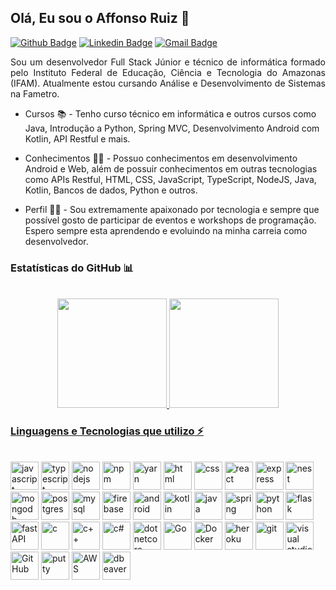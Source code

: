 ## Olá, Eu sou o Affonso Ruiz 👋

[![Github Badge](https://img.shields.io/badge/-RuizHenrique01-black?style=flat-square&logo=Github&logoColor=white&link=https://github.com/RuizHenrique01)](https://github.com/RuizHenrique01)
[![Linkedin Badge](https://img.shields.io/badge/-Affonso%20Henrique%20Ruiz%20Jurema-blue?style=flat-square&logo=Linkedin&logoColor=white&link=https://www.linkedin.com/in/affonso-henrique-ruiz-jurema-b8744b210/)](https://www.linkedin.com/in/affonsoruiz/)
[![Gmail Badge](https://img.shields.io/badge/-affonsohenriqueruiz@gmail.com-d93025?style=flat-square&logo=Gmail&logoColor=white&link=mailto:affonsohenriqueruiz@gmail.com)](mailto:affonsohenriqueruiz@gmail.com)

<p align=justify>
Sou um desenvolvedor Full Stack Júnior e técnico de informática formado pelo Instituto Federal de Educação, Ciência e Tecnologia do Amazonas (IFAM). Atualmente estou cursando Análise e Desenvolvimento de Sistemas na Fametro.

- Cursos :books: - Tenho curso técnico em informática e outros cursos como Java, Introdução a Python, Spring MVC, Desenvolvimento Android com Kotlin, API Restful e mais.
  
- Conhecimentos :man_teacher: - Possuo conhecimentos em desenvolvimento Android e Web, além de possuir conhecimentos em outras tecnologias como APIs Restful, HTML, CSS, JavaScript, TypeScript, NodeJS, Java, Kotlin, Bancos de dados, Python e outros.
  
- Perfil :man_technologist: - Sou extremamente apaixonado por tecnologia e sempre que possível gosto de participar de eventos e workshops de programação. Espero sempre esta aprendendo e evoluindo na minha carreia como desenvolvedor.
</p>

### Estatísticas do GitHub 📊

<br/>

<div align="center">
<a href="https://github.com/RuizHenrique01"/>
<img height="175em"  src="https://github-readme-stats.vercel.app/api?username=RuizHenrique01&show_icons=true&theme=radical&count_private=true&include_all_commits=true">
<img height="175em"  src="https://github-readme-stats.vercel.app/api/top-langs/?username=RuizHenrique01&layout=compact&theme=radical&langs_count=10&hide=handlebars">
</div>
  
### Linguagens e Tecnologias que utilizo ⚡
 
 <br/>
   
<div style="display: inline-block;" width:"50%">
  <img height="45" alt="javascript" src="https://cdn.jsdelivr.net/gh/devicons/devicon/icons/javascript/javascript-original.svg" />
  <img height="45" alt="typescript" src="https://cdn.jsdelivr.net/gh/devicons/devicon/icons/typescript/typescript-original.svg" />
  <img height="45" alt="nodejs" src="https://cdn.jsdelivr.net/gh/devicons/devicon/icons/nodejs/nodejs-original.svg" />
  <img height="45" alt="npm" src="https://cdn.jsdelivr.net/gh/devicons/devicon/icons/npm/npm-original-wordmark.svg" />
  <img height="45" alt="yarn" src="https://cdn.jsdelivr.net/gh/devicons/devicon/icons/yarn/yarn-original-wordmark.svg" />
  <img height="45" alt="html" src="https://cdn.jsdelivr.net/gh/devicons/devicon/icons/html5/html5-original-wordmark.svg" />
  <img height="45" alt="css" src="https://cdn.jsdelivr.net/gh/devicons/devicon/icons/css3/css3-original-wordmark.svg" />
  <img height="45" alt="react" src="https://cdn.jsdelivr.net/gh/devicons/devicon/icons/react/react-original-wordmark.svg" />
  <img height="45" alt="express" src="https://cdn.jsdelivr.net/gh/devicons/devicon/icons/express/express-original.svg" />
  <img height="45" alt="nest" src="https://cdn.jsdelivr.net/gh/devicons/devicon@latest/icons/nestjs/nestjs-original.svg" />
  <img height="45" alt="mongodb" src="https://cdn.jsdelivr.net/gh/devicons/devicon/icons/mongodb/mongodb-original-wordmark.svg" />
  <img height="45" alt="postgres" src="https://cdn.jsdelivr.net/gh/devicons/devicon/icons/postgresql/postgresql-original-wordmark.svg" />
  <img height="45" alt="mysql" src="https://cdn.jsdelivr.net/gh/devicons/devicon/icons/mysql/mysql-original-wordmark.svg" />
  <img height="45" alt="firebase" src="https://cdn.jsdelivr.net/gh/devicons/devicon/icons/firebase/firebase-plain-wordmark.svg" />
  <img height="45" alt="android" src="https://cdn.jsdelivr.net/gh/devicons/devicon/icons/android/android-original.svg" />
  <img height="45" alt="kotlin" src="https://cdn.jsdelivr.net/gh/devicons/devicon/icons/kotlin/kotlin-original.svg" />
  <img height="45" alt="java" src="https://cdn.jsdelivr.net/gh/devicons/devicon/icons/java/java-original.svg" />
  <img height="45" alt="spring" src="https://cdn.jsdelivr.net/gh/devicons/devicon/icons/spring/spring-original.svg" />
  <img height="45" alt="python" src="https://cdn.jsdelivr.net/gh/devicons/devicon/icons/python/python-original.svg"/>
  <img height="45" alt="flask" src="https://cdn.jsdelivr.net/gh/devicons/devicon/icons/flask/flask-original.svg" />
  <img height="45" alt="fastAPI" src="https://cdn.jsdelivr.net/gh/devicons/devicon/icons/fastapi/fastapi-original-wordmark.svg" />
  <img height="45" alt="c" src="https://cdn.jsdelivr.net/gh/devicons/devicon/icons/c/c-original.svg" />
  <img height="45" alt="c++" src="https://cdn.jsdelivr.net/gh/devicons/devicon/icons/cplusplus/cplusplus-original.svg" />
  <img height="45" alt="c#" src="https://cdn.jsdelivr.net/gh/devicons/devicon/icons/csharp/csharp-original.svg" />
  <img height="45" alt="dotnetcore" src="https://cdn.jsdelivr.net/gh/devicons/devicon/icons/dotnetcore/dotnetcore-original.svg" /> 
  <img height="45" alt="Go" src="https://cdn.jsdelivr.net/gh/devicons/devicon/icons/go/go-original.svg" />
  <img height="45" alt="Docker" src="https://cdn.jsdelivr.net/gh/devicons/devicon/icons/docker/docker-original-wordmark.svg" />
  <img height="45" alt="heroku" src="https://cdn.jsdelivr.net/gh/devicons/devicon/icons/heroku/heroku-plain-wordmark.svg" />
  <img height="45" alt="git" src="https://cdn.jsdelivr.net/gh/devicons/devicon/icons/git/git-plain.svg" />
  <img height="45" alt="visual studio code" src="https://cdn.jsdelivr.net/gh/devicons/devicon/icons/vscode/vscode-original.svg" />
  <img height="45" alt="GitHub" src="https://cdn.jsdelivr.net/gh/devicons/devicon/icons/github/github-original.svg" />
  <img height="45" alt="putty" src="https://cdn.jsdelivr.net/gh/devicons/devicon/icons/putty/putty-original.svg" />
  <img height="45" alt="AWS" src="https://cdn.jsdelivr.net/gh/devicons/devicon@latest/icons/amazonwebservices/amazonwebservices-original-wordmark.svg" />
  <img height="45" alt="dbeaver" src="https://cdn.jsdelivr.net/gh/devicons/devicon@latest/icons/dbeaver/dbeaver-original.svg" />
  </div>
  
 <br/>
